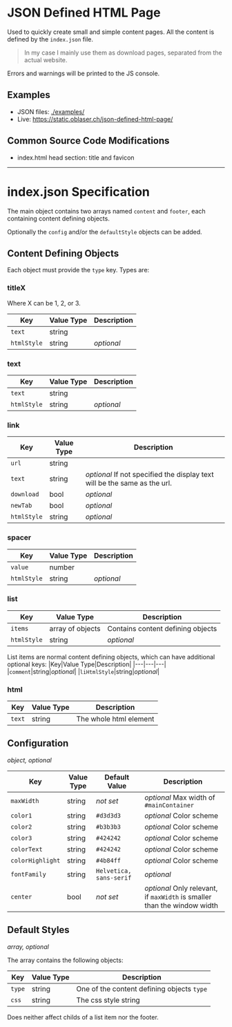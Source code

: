 # JSON Defined HTML Page

Used to quickly create small and simple content pages. All the content is defined by the `index.json` file.

> In my case I mainly use them as download pages, separated from the actual website.

Errors and warnings will be printed to the JS console.

## Examples
- JSON files: [./examples/](./examples/)
- Live: <https://static.oblaser.ch/json-defined-html-page/>

## Common Source Code Modifications
- index.html head section: title and favicon

---

# index.json Specification

The main object contains two arrays named `content` and `footer`, each containing content defining objects.

Optionally the `config` and/or the `defaultStyle` objects can be added.


## Content Defining Objects
Each object must provide the `type` key. Types are:


### titleX
Where X can be 1, 2, or 3.

|Key|Value Type|Description|
|---|---|---|
|`text`|string||
|`htmlStyle`|string|_optional_|


### text
|Key|Value Type|Description|
|---|---|---|
|`text`|string||
|`htmlStyle`|string|_optional_|


### link
|Key|Value Type|Description|
|---|---|---|
|`url`|string||
|`text`|string|_optional_ If not specified the display text will be the same as the url.|
|`download`|bool|_optional_|
|`newTab`|bool|_optional_|
|`htmlStyle`|string|_optional_|


### spacer
|Key|Value Type|Description|
|---|---|---|
|`value`|number||
|`htmlStyle`|string|_optional_|


### list
|Key|Value Type|Description|
|---|---|---|
|`items`|array of objects|Contains content defining objects|
|`htmlStyle`|string|_optional_|

List items are normal content defining objects, which can have additional optional keys:
|Key|Value Type|Description|
|---|---|---|
|`comment`|string|_optional_|
|`liHtmlStyle`|string|_optional_|


### html
|Key|Value Type|Description|
|---|---|---|
|`text`|string|The whole html element|


## Configuration

_object, optional_

|Key|Value Type|Default Value|Description|
|---|---|---|---|
|`maxWidth`|string|_not set_|_optional_ Max width of `#mainContainer`|
|`color1`|string|`#d3d3d3`|_optional_ Color scheme|
|`color2`|string|`#b3b3b3`|_optional_ Color scheme|
|`color3`|string|`#424242`|_optional_ Color scheme|
|`colorText`|string|`#424242`|_optional_ Color scheme|
|`colorHighlight`|string|`#4b84ff`|_optional_ Color scheme|
|`fontFamily`|string|`Helvetica, sans-serif`|_optional_|
|`center`|bool|_not set_|_optional_ Only relevant, if `maxWidth` is smaller than the window width|

## Default Styles

_array, optional_

The array contains the following objects:

|Key|Value Type|Description|
|---|---|---|
|`type`|string|One of the content defining objects `type`|
|`css`|string|The css style string|

Does neither affect childs of a list item nor the footer.
